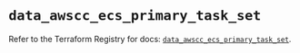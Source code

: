 # `data_awscc_ecs_primary_task_set`

Refer to the Terraform Registry for docs: [`data_awscc_ecs_primary_task_set`](https://registry.terraform.io/providers/hashicorp/awscc/0.70.0/docs/data-sources/ecs_primary_task_set).
